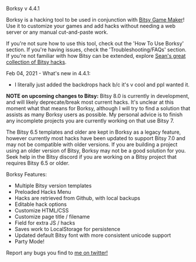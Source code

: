 Borksy v 4.4.1

Borksy is a hacking tool to be used in conjunction with [Bitsy Game Maker](https://ledoux.itch.io/bitsy)! Use it to customize your games and add hacks without needing a web server or any manual cut-and-paste work.

If you're not sure how to use this tool, check out the 'How To Use Borksy' section. If you're having issues, check the 'Troubleshooting/FAQs' section. If you're not familiar with how Bitsy can be extended, explore [Sean's great collection of Bitsy hacks](https://github.com/seleb/bitsy-hacks/).

Feb 04, 2021 - What's new in 4.4.1:
* I literally just added the backdrops hack b/c it's v cool and ppl wanted it.

**NOTE on upcoming changes to Bitsy:** Bitsy 8.0 is currently in development, and will likely deprecate/break most current hacks. It's unclear at this moment what that means for Borksy, although I will try to find a solution that assists as many Borksy users as possible. My personal advice is to finish any incomplete projects you are currently working on that use Bitsy 7.

The Bitsy 6.5 templates and older are kept in Borksy as a legacy feature, however currently most hacks have been updated to support Bitsy 7.0 and may not be compatible with older versions. If you are building a project using an older version of Bitsy, Borksy may not be a good solution for you. Seek help in the Bitsy discord if you are working on a Bitsy project that requires Bitsy 6.5 or older.

Borksy Features:
* Multiple Bitsy version templates
* Preloaded Hacks Menu
* Hacks are retrieved from Github, with local backups
* Editable hack options
* Customize HTML/CSS
* Customize page title / filename
* Field for extra JS / hacks
* Saves work to LocalStorage for persistence
* Updated default Bitsy font with more consistent unicode support
* Party Mode!

Report any bugs you find to [me on twitter!](https://twitter.com/AYolland)
